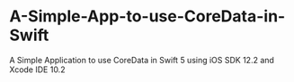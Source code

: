 # A-Simple-App-to-use-CoreData-in-Swift
A Simple Application to use CoreData in Swift 5 using iOS SDK 12.2 and Xcode IDE 10.2
